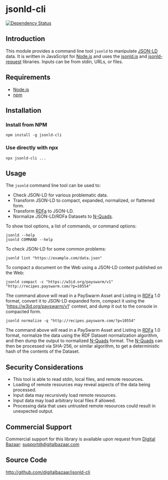 jsonld-cli
==========

[![Dependency Status](https://img.shields.io/david/digitalbazaar/jsonld-cli.svg)](https://david-dm.org/digitalbazaar/jsonld-cli)

Introduction
------------

This module provides a command line tool `jsonld` to manipulate [JSON-LD][]
data. It is written in JavaScript for [Node.js][] and uses the [jsonld.js][]
and [jsonld-request][] libraries. Inputs can be from stdin, URLs, or files.

## Requirements

* [Node.js][]
* [npm][]

## Installation

### Install from NPM

```
npm install -g jsonld-cli
```

### Use directly with npx

```
npx jsonld-cli ...
```

## Usage

The `jsonld` command line tool can be used to:

 * Check JSON-LD for various problematic data.
 * Transform JSON-LD to compact, expanded, normalized, or flattened form.
 * Transform [RDFa][] to JSON-LD.
 * Normalize JSON-LD/RDFa Datasets to [N-Quads][].

To show tool options, a list of commands, or command options:

    jsonld --help
    jsonld COMMAND --help

To check JSON-LD for some common problems:

    jsonld lint "https://example.com/data.json"

To compact a document on the Web using a JSON-LD context published on
the Web:

    jsonld compact -c "https://w3id.org/payswarm/v1" "http://recipes.payswarm.com/?p=10554"

The command above will read in a PaySwarm Asset and Listing in [RDFa][] 1.0
format, convert it to JSON-LD expanded form, compact it using the
'https://w3id.org/payswarm/v1' context, and dump it out to the console in
compacted form.

    jsonld normalize -q "http://recipes.payswarm.com/?p=10554"

The command above will read in a PaySwarm Asset and Listing in [RDFa][] 1.0
format, normalize the data using the RDF Dataset normalization algorithm, and
then dump the output to normalized [N-Quads][] format. The [N-Quads][] can then
be processed via SHA-256, or similar algorithm, to get a deterministic hash of
the contents of the Dataset.

Security Considerations
-----------------------

 * This tool is able to read stdin, local files, and remote resources.
 * Loading of remote resources may reveal aspects of the data being processed.
 * Input data may recursively load remote resources.
 * Input data may load arbitrary local files if allowed.
 * Processing data that uses untrusted remote resources could result in
   unexpected output.

Commercial Support
------------------

Commercial support for this library is available upon request from
[Digital Bazaar][]: support@digitalbazaar.com

Source Code
-----------

http://github.com/digitalbazaar/jsonld-cli

[Digital Bazaar]: https://digitalbazaar.com/
[JSON-LD]: https://json-ld.org/
[N-Quads]: https://www.w3.org/TR/n-quads/
[Node.js]: https://nodejs.org/
[RDFa]: http://www.w3.org/TR/rdfa-core/
[json-ld.org]: https://github.com/json-ld/json-ld.org
[jsonld-request]: https://github.com/digitalbazaar/jsonld-request
[jsonld.js]: https://github.com/digitalbazaar/jsonld.js
[npm]: https://npmjs.org/
